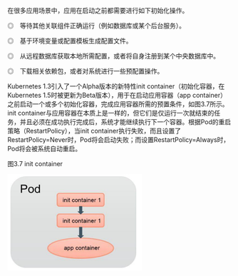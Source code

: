 
<!-- @import "[TOC]" {cmd="toc" depthFrom=1 depthTo=6 orderedList=false} -->

<!-- code_chunk_output -->



<!-- /code_chunk_output -->

在很多应用场景中，应用在启动之前都需要进行如下初始化操作。

◎　等待其他关联组件正确运行（例如数据库或某个后台服务）。

◎　基于环境变量或配置模板生成配置文件。

◎　从远程数据库获取本地所需配置，或者将自身注册到某个中央数据库中。

◎　下载相关依赖包，或者对系统进行一些预配置操作。

Kubernetes 1.3引入了一个Alpha版本的新特性init container（初始化容器，在Kubernetes 1.5时被更新为Beta版本），用于在启动应用容器（app container）之前启动一个或多个初始化容器，完成应用容器所需的预置条件，如图3.7所示。init container与应用容器在本质上是一样的，但它们是仅运行一次就结束的任务，并且必须在成功执行完成后，系统才能继续执行下一个容器。根据Pod的重启策略（RestartPolicy），当init container执行失败，而且设置了RestartPolicy=Never时，Pod将会启动失败；而设置RestartPolicy=Always时，Pod将会被系统自动重启。

图3.7 init container

![2019-08-26-22-11-32.png](./images/2019-08-26-22-11-32.png)